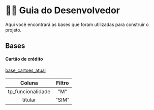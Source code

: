 # 👨‍💻 Guia do Desenvolvedor

Aqui você encontrará as bases que foram utilizadas para construir o projeto.

## Bases

#### Cartão de crédito
[base_cartoes_atual](#)

|Coluna | Filtro |
|:-----:|:------:|
tp_funcionalidade | "M"
titular | "SIM" 


